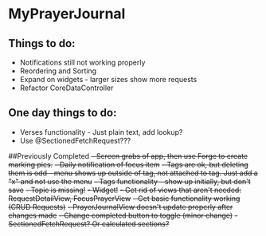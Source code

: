 #  MyPrayerJournal

## Things to do:
- Notifications still not working properly
- Reordering and Sorting
- Expand on widgets - larger sizes show more requests
- Refactor CoreDataController

## One day things to do:
- Verses functionality - Just plain text, add lookup?
- Use @SectionedFetchRequest???


##Previously Completed
~~- Screen grabs of app, then use Forge to create marking pics.~~
~~- Daily notification of focus item~~
~~- Tags are ok, but deleting them is odd - menu shows up outside of tag, not attached to tag. Just add a "x" and not use the menu~~
~~- Tags functionality - show up initially, but don't save~~
~~- Topic is missing!~~
~~- Widget!~~
~~- Get rid of views that aren't needed: RequestDetailView, FocusPrayerView~~
~~- Get basic functionality working (CRUD Requests)~~
~~- PrayerJournalView doesn't update properly after changes made~~
~~- Change completed button to toggle (minor change)~~
~~- SectionedFetchRequest? Or calculated sections?~~
